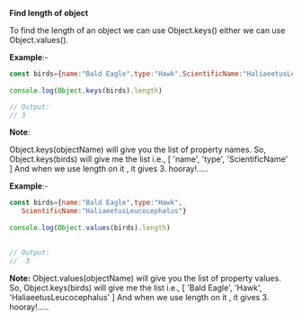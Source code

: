 **Find length of object**

To find the length of an object we can use Object.keys() either we can use  Object.values().

**Example**:-
```js
const birds={name:"Bald Eagle",type:"Hawk",ScientificName:"HaliaeetusLeucocephalus"}
          
console.log(Object.keys(birds).length)

// Output: 
// 3

```

**Note**: 

Object.keys(objectName) will give you the list of property names.
So, Object.keys(birds) will give me the list i.e., 
[ 'name', 'type', 'ScientificName' ]
And when we use length on it , it gives 3. hooray!.....
	
**Example**:-
```javascript
const birds={name:"Bald Eagle",type:"Hawk",
   ScientificName:"HaliaeetusLeucocephalus"}
          
console.log(Object.values(birds).length)
      

// Output: 
//  3

```

**Note:**
Object.values(objectName) will give you the list of property values.
So, Object.keys(birds) will give me the list i.e., 
[ 'Bald Eagle', 'Hawk', 'HaliaeetusLeucocephalus' ]
And when we use length on it , it gives 3. hooray!.....	
